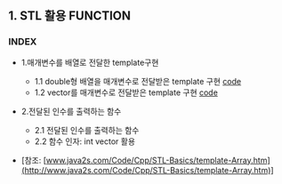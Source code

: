 ## 1. STL 활용 FUNCTION
### INDEX
* 1.매개변수를 배열로 전달한 template구현

    * 1.1 double형 배열을 매개변수로 전달받은 template 구현 [code](https://github.com/csbyun-data/CPP-Pro/blob/main/chap5/STL/Function/Template_Arrays1.cpp)
    * 1.2 vector를 매개변수로 전달받은 template 구현 [code](https://github.com/csbyun-data/CPP-Pro/blob/main/chap5/STL/Function/Template_Arrays2.cpp)
* 2.전달된 인수를 출력하는 함수
    * 2.1 전달된 인수를 출력하는 함수
    * 2.2 함수 인자: int vector 활용

* [참조: [www.java2s.com/Code/Cpp/STL-Basics/template-Array.htm](http://www.java2s.com/Code/Cpp/STL-Basics/template-Array.htm)]
